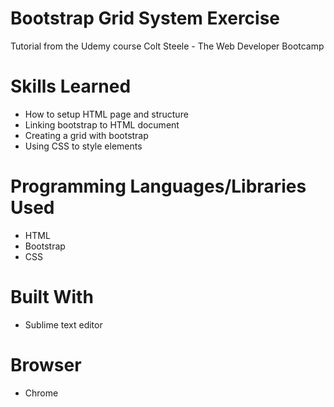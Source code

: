 # Bootstrap Grid System Exercise
Tutorial from the Udemy course Colt Steele - The Web Developer Bootcamp

# Skills Learned 
- How to setup HTML page and structure
- Linking bootstrap to HTML document
- Creating a grid with bootstrap
- Using CSS to style elements 

# Programming Languages/Libraries Used
- HTML
- Bootstrap
- CSS

# Built With
- Sublime text editor

# Browser
- Chrome
